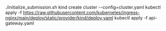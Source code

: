 ./initialize_submission.sh
kind create cluster --config=cluster.yaml
kubectl apply -f https://raw.githubusercontent.com/kubernetes/ingress-nginx/main/deploy/static/provider/kind/deploy.yaml
kubectl apply -f api-gateway.yaml